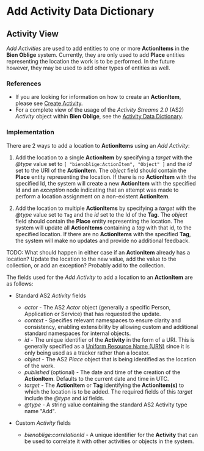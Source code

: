 # Add Activity Data Dictionary

## Activity View

*Add Activities* are used to add entities to one or more **ActionItems** in the **Bien Oblige** system. Currently, they are only used to add **Place** entities representing the location the work is to be performed. In the future however, they may be used to add other types of entities as well.

### References

* If you are looking for information on how to create an **ActionItem**, please see [Create Activity](Activity-Create.md).
* For a complete view of the usage of the *Activity Streams 2.0* (AS2) *Activity* object within **Bien Oblige**, see the [Activity Data Dictionary](Activity.md).

### Implementation

There are 2 ways to add a location to **ActionItems** using an *Add Activity*:

1. Add the location to a single **ActionItem** by specifying a *target* with the *@type* value set to `[ "bienoblige:ActionItem", "Object" ]` and the *id* set to the URI of the **ActionItem**. The *object* field should contain the **Place** entity representing the location. If there is no **ActionItem** with the specified Id, the system will create a new **ActionItem** with the specified Id and an *exception* node indicating that an attempt was made to perform a location assignment on a non-existent **ActionItem**.

2. Add the location to multiple **ActionItems** by specifying a *target* with the *@type* value set to `Tag` and the *id* set to the Id of the **Tag**. The *object* field should contain the **Place** entity representing the location. The system will update all **ActionItems** containing a *tag* with that id, to the specified location. If there are no **ActionItems** with the specified **Tag**, the system will make no updates and provide no additional feedback.

TODO: What should happen in either case if an **ActionItem** already has a location? Update the location to the new value, add the value to the collection, or add an exception? Probably add to the collection.

The fields used for the *Add Activity* to add a location to an **ActionItem** are as follows:

* Standard AS2 *Activity* fields
  * *actor* - The AS2 *Actor* object (generally a specific Person, Application or Service) that has requested the update.
  * *context* - Specifies relevant namespaces to ensure clarity and consistency, enabling extensibility by allowing custom and additional standard namespaces for internal objects.
  * *id* - The unique identifier of the **Activity** in the form of a URI. This is generally specified as a [Uniform Resource Name (URN)](https://en.wikipedia.org/wiki/Uniform_Resource_Name) since it is only being used as a tracker rather than a locator.
  * *object* - The AS2 *Place* object that is being identified as the location of the work.
  * *published* (optional) - The date and time of the creation of the **ActionItem**. Defaults to the current date and time in UTC.
  * *target* - The **ActionItem** or **Tag** identifying the **ActionItem(s)** to which the location is to be added. The required fields of this *target* include the *@type* and *id* fields.
  * *@type* - A string value containing the standard AS2 Activity type name "Add".

* Custom *Activity* fields
  * *bienoblige:correlationId* - A unique identifier for the **Activity** that can be used to correlate it with other activities or objects in the system.

